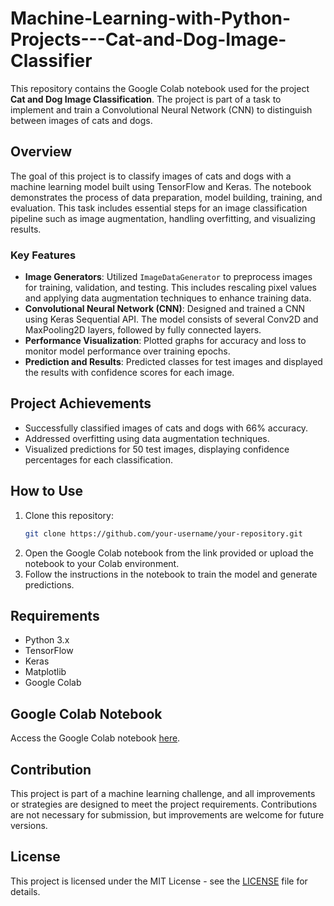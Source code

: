 # Machine-Learning-with-Python-Projects---Cat-and-Dog-Image-Classifier

This repository contains the Google Colab notebook used for the project **Cat and Dog Image Classification**. The project is part of a task to implement and train a Convolutional Neural Network (CNN) to distinguish between images of cats and dogs.

## Overview

The goal of this project is to classify images of cats and dogs with a machine learning model built using TensorFlow and Keras. The notebook demonstrates the process of data preparation, model building, training, and evaluation. This task includes essential steps for an image classification pipeline such as image augmentation, handling overfitting, and visualizing results.

### Key Features

- **Image Generators**: Utilized `ImageDataGenerator` to preprocess images for training, validation, and testing. This includes rescaling pixel values and applying data augmentation techniques to enhance training data.
- **Convolutional Neural Network (CNN)**: Designed and trained a CNN using Keras Sequential API. The model consists of several Conv2D and MaxPooling2D layers, followed by fully connected layers.
- **Performance Visualization**: Plotted graphs for accuracy and loss to monitor model performance over training epochs.
- **Prediction and Results**: Predicted classes for test images and displayed the results with confidence scores for each image.

## Project Achievements

- Successfully classified images of cats and dogs with 66% accuracy.
- Addressed overfitting using data augmentation techniques.
- Visualized predictions for 50 test images, displaying confidence percentages for each classification.

## How to Use

1. Clone this repository:
   ```bash
   git clone https://github.com/your-username/your-repository.git
   ```
2. Open the Google Colab notebook from the link provided or upload the notebook to your Colab environment.
3. Follow the instructions in the notebook to train the model and generate predictions.

## Requirements

- Python 3.x
- TensorFlow
- Keras
- Matplotlib
- Google Colab

## Google Colab Notebook

Access the Google Colab notebook [here](https://colab.research.google.com/drive/14rPAPQ_tC9BX_DpTkZciWT1OJysMlr1p#scrollTo=la_Oz6oLlub6&uniqifier=4).

## Contribution
This project is part of a machine learning challenge, and all improvements or strategies are designed to meet the project requirements. Contributions are not necessary for submission, but improvements are welcome for future versions.

## License
This project is licensed under the MIT License - see the [LICENSE](LICENSE) file for details.
